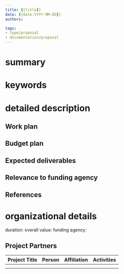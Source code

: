 ```yaml
---
title: {{title}}
date: {{date:YYYY-MM-DD}}
authors: 

tags:
- type/proposal
- documentation/proposal
---
```


# summary


# keywords


# detailed description


## Work plan


## Budget plan


## Expected deliverables


## Relevance to funding agency


## References


# organizational details

duration: 
overall value: 
funding agency: 

## Project Partners
| Project Title | Person | Affiliation | Activities |
| ------------- | ------ | ----------- | ---------- |
|               |        |             |            |
|               |        |             |            |

